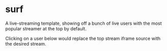 # surf

A live-streaming template, showing off a bunch of live users with the most popular streamer at the top by default.

Clicking on a user below would replace the top stream iframe source with the desired stream.